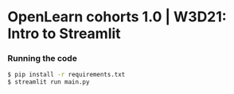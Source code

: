 # OpenLearn cohorts 1.0 | W3D21: Intro to Streamlit
### Running the code
```bash
$ pip install -r requirements.txt
$ streamlit run main.py
```
